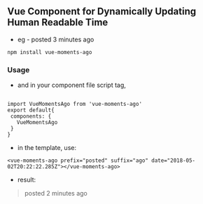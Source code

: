 ## Vue Component for Dynamically Updating Human Readable Time

 - eg - posted 3 minutes ago

 ```
 npm install vue-moments-ago

 ``` 
 ### Usage
 
  -  and in your component file script tag,
 ```
 
import VueMomentsAgo from 'vue-moments-ago'
export default{
  components: {
    VueMomentsAgo
  }
}
```
 -  in the template, use:
```
<vue-moments-ago prefix="posted" suffix="ago" date="2018-05-02T20:22:22.285Z"></vue-moments-ago>
```
 - result:
 > posted 2 minutes ago

 
